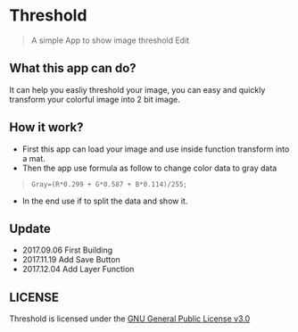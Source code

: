 # Threshold
> A simple App to show image threshold Edit
## What this app can do?
It can help you easliy threshold your image, you can easy and quickly transform your colorful image into 2 bit image.
## How it work?
* First this app can load your image and use inside function transform into a mat.
* Then the app use formula as follow to change color data to gray data
> `Gray=(R*0.299 + G*0.587 + B*0.114)/255;`
* In the end use if to split the data and show it.
## Update
- 2017.09.06 First Building
- 2017.11.19 Add Save Button
- 2017.12.04 Add Layer Function
## LICENSE
Threshold is licensed under the [GNU General Public License v3.0](https://github.com/zjz1994/Threshold/blob/master/LICENSE)

